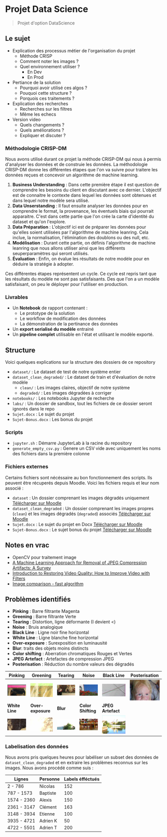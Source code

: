 # Projet Data Science

> Projet d'option DataScience

## Le sujet

* Explication des processus métier de l'organisation du projet
	* Méthode CRISP
	* Comment noter les images ?
	* Quel environnement utiliser ?
		* En Dev
		* En Prod
* Pertiance de la solution
	* Pourquoi avoir utilisé ces algos ?
	* Pouquoi cette structure ?
	* Porquois ces traitements ?
* Explication des recherches
	* Recherches sur les filtres
	* Même les echecs
* Version video
	* Quels changements ?
	* Quels améliorations ?
	* Expliquer et discuter ?

### Méthodologie CRISP-DM

Nous avons utilisé durant ce projet la méthode CRISP-DM qui nous à permis d'analyser les données et de construie les données.
La méthodologie CRISP-DM donne les différentes étapes que l'on va suivre pour traitere les données reçues et concevoir un algorithme de machine learning.

1. **Business Understanding** : Dans cette première étape il est question de comprendre les besoins du client en discutant avec ce dernier. L'objectif est de connaitre le contexte dans lequel les données sont obtenues et dans lequel notre modèle sera utilisé.
2. **Data Unserstanding** : Il faut ensuite analyser les données pour en comprendre le format, la provenance, les éventuels biais qui pourrait apparaitre. C'est dans cette partie que l'on crée la carte d'identité du dataset et qu'on l'explore.
3. **Data Préparation** : L'objectif ici est de préparer les données pour qu'elles soient utilisées par l'algorithme de machine leanring. Cela inclue, la normalisation, l'élimination des doublons ou des null, etc.
4. **Modélisation** : Durant cette partie, on définis l'algorithme de machine leanring que nous allons utiliser ainsi que les différents seuperparamètres qui seront utilisés.
5. **Évaluation** : Enfin, on évalue les résultats de notre modèle pour en déduire la stratégie à adopter.

Ces différentes étapes représentent un cycle. Ce cycle est repris tant que les résultats du modèle ne sont pas satisfaisants. Des que l'on a un modèle satisfaisant, on peu le déployer pour l'utiliser en production.

### Livrables

* Un **Notebook** de rapport contenant :
	* Le prototype de la solution
	* Le workflow de modification des données
	* La démonstration de la pertinance des données
* Un **export serialisé du modèle** entrainé
* Un **pipeline complet** utilisable en l'état et utilisant le modèle exporté.

## Structure

Voici quelques explications sur la structure des dossiers de ce repository

* `dataset/` : Le dataset de test de notre système entier
* `dataset_clean_degraded/` : Le dataset de train et d'évaluation de notre modèle
	* `clean/` : Les images claires, objectif de notre système
	* `degraded/` : Les images dégradées à corriger
* `notebooks/` : Les notebooks Jupyter de recherche
* `labs/` : Un dossier de sandbox, tout les fichiers de ce dossier seront ignorés dans le repo
* `Sujet.docx` : Le sujet du projet
* `Sujet-Bonus.docx` : Les bonus du projet

### Scripts

* `jupyter.sh` : Démarre JupyterLab à la racine du repository
* `generate_empty_csv.py` : Genere un CSV vide avec uniquement les noms des fichiers dans la première colonne

### Fichiers externes

Certains fichiers sont nécéssaire au bon fonctionnement des scripts.
Ils peuvent être récuperés depuis Moodle.
Voici les fichiers requis et leur nom associé : 

* `dataset` : Un dossier comprenant les images dégradés uniquement [Télécharger sur Moodle](https://moodle-ingenieurs.cesi.fr/mod/resource/view.php?id=3234)
* `dataset_clean_degraded` : Un dossier comprenant les images propres (`clean`) et les images dégradés (`degraded`) associés [Télécharger sur Moodle](https://moodle-ingenieurs.cesi.fr/mod/resource/view.php?id=3237)
* `Sujet.docx` : Le sujet du projet en Docx [Télécharger sur Moodle](https://moodle-ingenieurs.cesi.fr/mod/resource/view.php?id=3233)
* `Sujet-Bonus.docx` : Le sujet bonus du projet [Télécharger sur Moodle](https://moodle-ingenieurs.cesi.fr/mod/resource/view.php?id=3238)

## Notes en vrac

* OpenCV pour traitement image
* [A Machine Learning Approach for Removal of JPEG Compression Artifacts: A Survey](https://www.researchgate.net/publication/298801742_A_Machine_Learning_Approach_for_Removal_of_JPEG_Compression_Artifacts_A_Survey)
* [Introduction to Restoring Video Quality: How to Improve Video with Filters](http://www.digitalfaq.com/guides/video/introduction-restore-video.htm)
* [Image comparison - fast algorithm](https://stackoverflow.com/questions/843972/image-comparison-fast-algorithm)

## Problèmes identifiés

* **Pinking** : Barre filtrante Magenta
* **Greening** : Barre filtrante Verte
* **Tearing** : Distortion, ligne déformante (I devient <)
* **Noise** : Bruis analogique
* **Black Line** : Ligne noir fine horizontal
* **White Line** : Ligne blanche fine horizontal
* **Over-exposure** : Surexposition en luminausité
* **Blur**: traits des objets moins distincts
* **Color shifting** : Aberration chromatiques Rouges et Vertes
* **JPEG Artefact** : Artefactes de compression JPEG
* **Posterisation** : Réduction du nombre valeurs des dégradés

|Pinking|Greening|Tearing|Noise|Black Line|Posterisation|
|-------|--------|-------|-----|----------|---|
|![Pinking](examples/pinking.png)|![Greening](examples/greening.png)|![Tearing](examples/tearing.png)|![Noise](examples/noise.png)|![Black Line](examples/black-line.png)|![Posterisation](examples/posterisation.png)|
|**White Line**|**Over-exposure**|**Blur**|**Color Shifting**|**JPEG Artefact**|
|![White Line](examples/white-line.png)|![Over-exposure](examples/over-exposure.png)|![Blur](examples/blur.png)|![Color Shifting](examples/color-shifting.png)|![JPEG Artefact](examples/jpeg-artefact.png)|

### Labelisation des données

Nous avons pris quelques heures pour labéliser un subset des données de `dataset_clean_degraded` et en extraire les problèmes reconnus sur les images. Nous avons procédé comme suis : 

|Lignes|Personne|Labels éfféctués|
|------|--------|----------------|
|2 - 786|Nicolas|152|
|787 - 1573|Baptiste|100|
|1574 - 2360|Alexis|150|
|2361 - 3147|Clément|163|
|3148 - 3934|Etienne|100|
|3935 - 4721|Adrien K|50|
|4722 - 5501|Adrien T|200|

